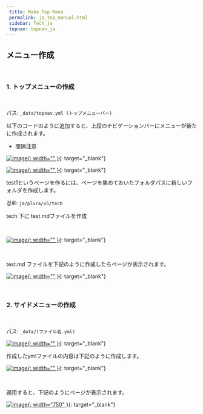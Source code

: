 ```yaml
---
 title: Make Top Menu
 permalink: ja_top_manual.html
 sidebar: Tech_ja
 topnav: topnav_ja
---
```


## メニュー作成

<br />

### 1. トップメニューの作成

<br /> 

パス: <code>_data/topnav.yml (トップメニューバー)</code>

以下のコードのように追加すると、上段のナビゲーションバーにメニューが新たに作成されます。
* 間隔注意

[![image](/docs/images/Tech/Top/ja_top_menu_1.PNG){: width="" }](/docs/images/Tech/Top/ja_top_menu_1.PNG){: target="_blank"}

[![image](/docs/images/Tech/Top/ja_top_menu_2.PNG){: width="" }](/docs/images/Tech/Top/ja_top_menu_2.PNG){: target="_blank"}
<br />

test1というページを作るには、ページを集めておいたフォルダパスに新しいフォルダを作成します。

경로: <code>ja/plura/v5/tech</code>

tech 下に test.mdファイルを作成

<br />

[![image](/docs/images/Tech/Top/top_menu_3.PNG){: width="" }](/docs/images/Tech/Top/top_menu_3.PNG){: target="_blank"}

<br />

test.md ファイルを下記のように作成したらページが表示されます。

[![image](/docs/images/Tech/Top/ja_top_menu_4.PNG){: width="" }](/docs/images/Tech/Top/ja_top_menu_4.PNG){: target="_blank"}

<br />

### 2. サイドメニューの作成

<br />

パス: <code>_data/(ファイル名.yml)</code>

[![image](/docs/images/Tech/Top/top_menu_5.PNG){: width="" }](/docs/images/Tech/Top/top_menu_5.PNG){: target="_blank"}

作成したymlファイルの内容は下記のように作成します。

[![image](/docs/images/Tech/Top/ja_top_menu_6.PNG){: width="" }](/docs/images/Tech/Top/ja_top_menu_6.PNG){: target="_blank"}

<br />

適用すると、下記のようにページが表示されます。

[![image](/docs/images/Tech/Top/top_menu_7.PNG){: width="750" }](/docs/images/Tech/Top/top_menu_7.PNG){: target="_blank"}

<br />

